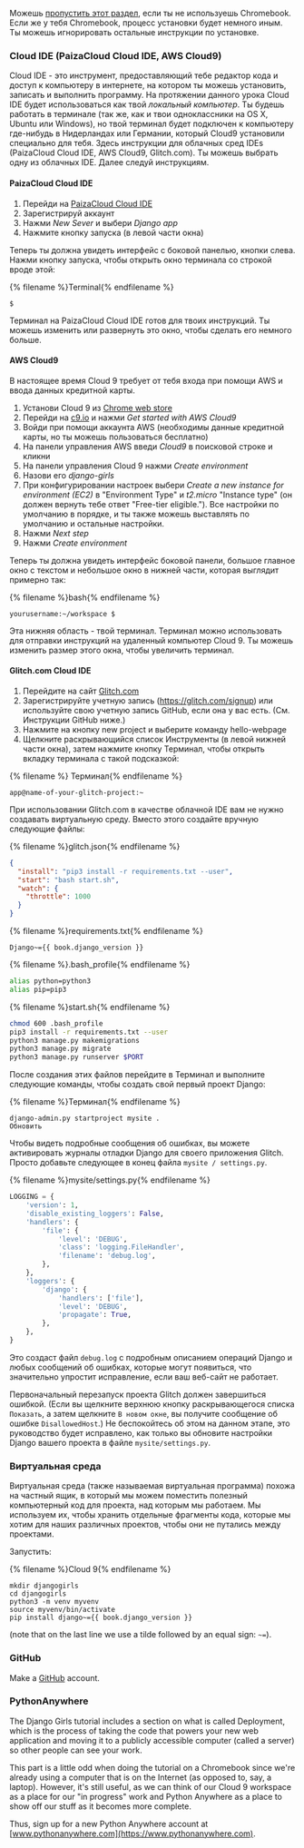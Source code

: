 Можешь [пропустить этот раздел](http://tutorial.djangogirls.org/en/installation/#install-python), если ты не используешь Chromebook. Если же у тебя Chromebook, процесс установки будет немного иным. Ты можешь игнорировать остальные инструкции по установке.

### Cloud IDE (PaizaCloud Cloud IDE, AWS Cloud9)

Cloud IDE - это инструмент, предоставляющий тебе редактор кода и доступ к компьютеру в интернете, на котором ты можешь установить, записать и выполнить программу. На протяжении данного урока Cloud IDE будет использоваться как твой *локальный компьютер*. Ты будешь работать в терминале (так же, как и твои одноклассники на OS X, Ubuntu или Windows), но твой терминал будет подключен к компьютеру где-нибудь в Нидерландах или Германии, который Cloud9 установили специально для тебя. Здесь инструкции для облачных сред IDEs (PaizaCloud Cloud IDE, AWS Cloud9, Glitch.com). Ты можешь выбрать одну из облачных IDE. Далее следуй инструкциям.

#### PaizaCloud Cloud IDE

1. Перейди на [PaizaCloud Cloud IDE](https://paiza.cloud/)
2. Зарегистрируй аккаунт
3. Нажми *New Sever* и выбери *Django app*
4. Нажмите кнопку запуска (в левой части окна)

Теперь ты должна увидеть интерфейс с боковой панелью, кнопки слева. Нажми кнопку запуска, чтобы открыть окно терминала со строкой вроде этой:

{% filename %}Terminal{% endfilename %}

    $
    

Терминал на PaizaCloud Cloud IDE готов для твоих инструкций. Ты можешь изменить или развернуть это окно, чтобы сделать его немного больше.

#### AWS Cloud9

В настоящее время Cloud 9 требует от тебя входа при помощи AWS и ввода данных кредитной карты.

1. Установи Cloud 9 из [Chrome web store](https://chrome.google.com/webstore/detail/cloud9/nbdmccoknlfggadpfkmcpnamfnbkmkcp)
2. Перейди на [c9.io](https://c9.io) и нажми *Get started with AWS Cloud9*
3. Войди при помощи аккаунта AWS (необходимы данные кредитной карты, но ты можешь пользоваться бесплатно)
4. На панели управления AWS введи *Cloud9* в поисковой строке и кликни
5. На панели управления Cloud 9 нажми *Create environment*
6. Назови его *django-girls*
7. При конфигурировании настроек выбери *Create a new instance for environment (EC2)* в "Environment Type" и *t2.micro* "Instance type" (он должен вернуть тебе ответ "Free-tier eligible."). Все настройки по умолчанию в порядке, и ты также можешь выставлять по умолчанию и остальные настройки.
8. Нажми *Next step*
9. Нажми *Create environment*

Теперь ты должна увидеть интерфейс боковой панели, большое главное окно с текстом и небольшое окно в нижней части, которая выглядит примерно так:

{% filename %}bash{% endfilename %}

    yourusername:~/workspace $
    

Эта нижняя область - твой терминал. Терминал можно использовать для отправки инструкций на удаленный компьютер Cloud 9. Ты можешь изменить размер этого окна, чтобы увеличить терминал.

#### Glitch.com Cloud IDE

1. Перейдите на сайт [Glitch.com](https://glitch.com/)
2. Зарегистрируйте учетную запись (https://glitch.com/signup) или используйте свою учетную запись GitHub, если она у вас есть. (См. Инструкции GitHub ниже.)
3. Нажмите на кнопку new project и выберите команду hello-webpage
4. Щелкните раскрывающийся список Инструменты (в левой нижней части окна), затем нажмите кнопку Терминал, чтобы открыть вкладку терминала с такой подсказкой:

{% filename %} Терминал{% endfilename %}

    app@name-of-your-glitch-project:~
    

При использовании Glitch.com в качестве облачной IDE вам не нужно создавать виртуальную среду. Вместо этого создайте вручную следующие файлы:

{% filename %}glitch.json{% endfilename %}

```json
{
  "install": "pip3 install -r requirements.txt --user",
  "start": "bash start.sh",
  "watch": {
    "throttle": 1000
  }
}
```

{% filename %}requirements.txt{% endfilename %}

    Django~={{ book.django_version }}
    

{% filename %}.bash_profile{% endfilename %}

```bash
alias python=python3
alias pip=pip3
```

{% filename %}start.sh{% endfilename %}

```bash
chmod 600 .bash_profile
pip3 install -r requirements.txt --user
python3 manage.py makemigrations
python3 manage.py migrate
python3 manage.py runserver $PORT
```

После создания этих файлов перейдите в Терминал и выполните следующие команды, чтобы создать свой первый проект Django:

{% filename %}Терминал{% endfilename %}

    django-admin.py startproject mysite .
    Обновить
    

Чтобы видеть подробные сообщения об ошибках, вы можете активировать журналы отладки Django для своего приложения Glitch. Просто добавьте следующее в конец файла ` mysite / settings.py `.

{% filename %}mysite/settings.py{% endfilename %}

```python
LOGGING = {
    'version': 1,
    'disable_existing_loggers': False,
    'handlers': {
        'file': {
            'level': 'DEBUG',
            'class': 'logging.FileHandler',
            'filename': 'debug.log',
        },
    },
    'loggers': {
        'django': {
            'handlers': ['file'],
            'level': 'DEBUG',
            'propagate': True,
        },
    },
}
```

Это создаст файл ` debug.log ` с подробным описанием операций Django и любых сообщений об ошибках, которые могут появиться, что значительно упростит исправление, если ваш веб-сайт не работает.

Первоначальный перезапуск проекта Glitch должен завершиться ошибкой. (Если вы щелкните верхнюю кнопку раскрывающегося списка `Показать`, а затем щелкните `В новом окне`, вы получите сообщение об ошибке `DisallowedHost`.) Не беспокойтесь об этом на данном этапе, это руководство будет исправлено, как только вы обновите настройки Django вашего проекта в файле `mysite/settings.py`.

### Виртуальная среда

Виртуальная среда (также называемая виртуальная программа) похожа на частный ящик, в который мы можем поместить полезный компьютерный код для проекта, над которым мы работаем. Мы используем их, чтобы хранить отдельные фрагменты кода, которые мы хотим для наших различных проектов, чтобы они не путались между проектами.

Запустить:

{% filename %}Cloud 9{% endfilename %}

    mkdir djangogirls
    cd djangogirls
    python3 -m venv myvenv
    source myvenv/bin/activate
    pip install django~={{ book.django_version }}
    

(note that on the last line we use a tilde followed by an equal sign: `~=`).

### GitHub

Make a [GitHub](https://github.com) account.

### PythonAnywhere

The Django Girls tutorial includes a section on what is called Deployment, which is the process of taking the code that powers your new web application and moving it to a publicly accessible computer (called a server) so other people can see your work.

This part is a little odd when doing the tutorial on a Chromebook since we're already using a computer that is on the Internet (as opposed to, say, a laptop). However, it's still useful, as we can think of our Cloud 9 workspace as a place for our "in progress" work and Python Anywhere as a place to show off our stuff as it becomes more complete.

Thus, sign up for a new Python Anywhere account at [www.pythonanywhere.com](https://www.pythonanywhere.com).
